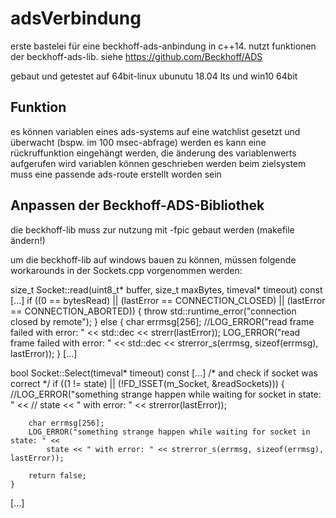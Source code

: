 # adsVerbindung
erste bastelei für eine beckhoff-ads-anbindung in c++14. nutzt funktionen der beckhoff-ads-lib.
siehe https://github.com/Beckhoff/ADS

gebaut und getestet auf 64bit-linux ubunutu 18.04 lts und win10 64bit

## Funktion
es können variablen eines ads-systems auf eine watchlist gesetzt und überwacht (bspw. im 100 msec-abfrage) werden
es kann eine rückruffunktion eingehängt werden, die änderung des variablenwerts aufgerufen wird
variablen können geschrieben werden
beim zielsystem muss eine passende ads-route erstellt worden sein

## Anpassen der Beckhoff-ADS-Bibliothek
die beckhoff-lib muss zur nutzung mit -fpic gebaut werden (makefile ändern!)

um die beckhoff-lib auf windows bauen zu können, müssen folgende workarounds in der Sockets.cpp vorgenommen werden:

size_t Socket::read(uint8_t* buffer, size_t maxBytes, timeval* timeout) const
[...]
    if ((0 == bytesRead) || (lastError == CONNECTION_CLOSED) || (lastError == CONNECTION_ABORTED)) {
        throw std::runtime_error("connection closed by remote");
    } else {
		char errmsg[256];
        //LOG_ERROR("read frame failed with error: " << std::dec << strerr(lastError));
		LOG_ERROR("read frame failed with error: " << std::dec << strerror_s(errmsg, sizeof(errmsg), lastError));
    }
[...]

bool Socket::Select(timeval* timeout) const
[...]
	    /* and check if socket was correct */
    if ((1 != state) || (!FD_ISSET(m_Socket, &readSockets))) {
        //LOG_ERROR("something strange happen while waiting for socket in state: " <<
        //          state << " with error: " << strerror(lastError));

		char errmsg[256];
		LOG_ERROR("something strange happen while waiting for socket in state: " <<
			state << " with error: " << strerror_s(errmsg, sizeof(errmsg), lastError));

        return false;
    }
[...]